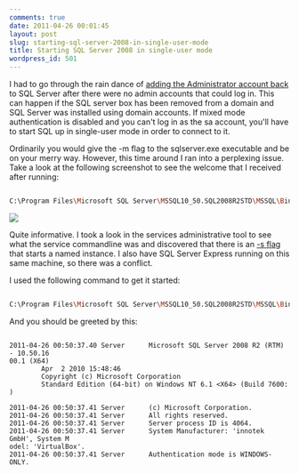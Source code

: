 ```yaml
---
comments: true
date: 2011-04-26 00:01:45
layout: post
slug: starting-sql-server-2008-in-single-user-mode
title: Starting SQL Server 2008 in single-user mode
wordpress_id: 501
---
```


I had to go through the rain dance of [adding the Administrator account back](http://msdn.microsoft.com/en-us/library/dd207004.aspx) to SQL Server after there were no admin accounts that could log in. This can happen if the SQL server box has been removed from a domain and SQL Server was installed using domain accounts. If mixed mode authentication is disabled and you can't log in as the sa account, you'll have to start SQL up in single-user mode in order to connect to it.

Ordinarily you would give the -m flag to the sqlserver.exe executable and be on your merry way. However, this time around I ran into a perplexing issue. Take a look at the following screenshot to see the welcome that I received after running:

``` bash

C:\Program Files\Microsoft SQL Server\MSSQL10_50.SQL2008R2STD\MSSQL\Binn>sqlservr.exe -m

```


[![](http://crmvoyager.files.wordpress.com/2011/04/sqlsserver.png)](http://crmvoyager.files.wordpress.com/2011/04/sqlsserver.png)

Quite informative. I took a look in the services administrative tool to see what the service commandline was and discovered that there is an [-s flag](http://msdn.microsoft.com/en-us/library/ms190737.aspx) that starts a named instance. I also have SQL Server Express running on this same machine, so there was a conflict.

I used the following command to get it started:

``` bash

C:\Program Files\Microsoft SQL Server\MSSQL10_50.SQL2008R2STD\MSSQL\Binn>sqlservr.exe  -sSQL2008R2STD -m

```


And you should be greeted by this:

```

2011-04-26 00:50:37.40 Server      Microsoft SQL Server 2008 R2 (RTM) - 10.50.16
00.1 (X64)
        Apr  2 2010 15:48:46
        Copyright (c) Microsoft Corporation
        Standard Edition (64-bit) on Windows NT 6.1 <X64> (Build 7600: )

2011-04-26 00:50:37.41 Server      (c) Microsoft Corporation.
2011-04-26 00:50:37.41 Server      All rights reserved.
2011-04-26 00:50:37.41 Server      Server process ID is 4064.
2011-04-26 00:50:37.41 Server      System Manufacturer: 'innotek GmbH', System M
odel: 'VirtualBox'.
2011-04-26 00:50:37.41 Server      Authentication mode is WINDOWS-ONLY.

```


